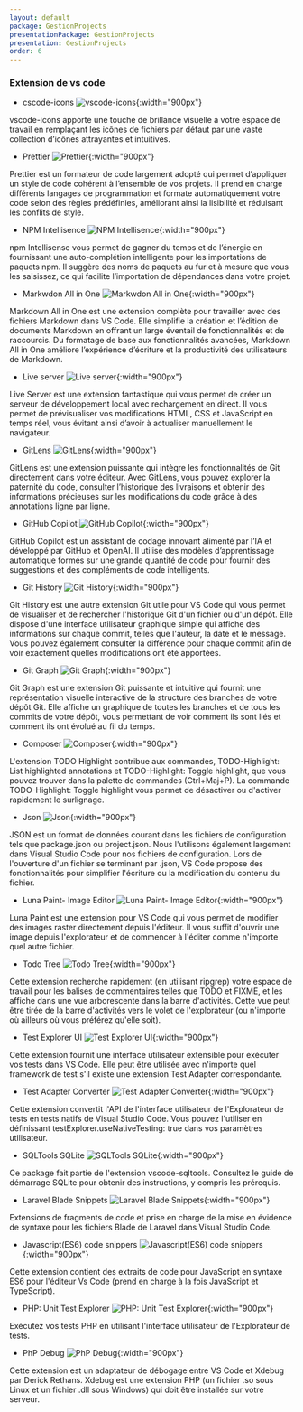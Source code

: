 ```yaml
---
layout: default
package: GestionProjects
presentationPackage: GestionProjects
presentation: GestionProjects
order: 6
---
```


<!-- new slide -->


### Extension de vs code



- cscode-icons ![vscode-icons](/lab_crud/Gestion-projets/Analyse-Techniques/les-extension/images/vscode-icons.jpg){:width="900px"}
  
<!-- note --> 
  vscode-icons apporte une touche de brillance visuelle à votre espace de travail en remplaçant les icônes de fichiers par défaut par une vaste collection d’icônes attrayantes et intuitives.

<!-- new slide -->

- Prettier ![Prettier](/lab_crud/Gestion-projets/Analyse-Techniques/les-extension/images/prettier.jpg){:width="900px"}
  
<!-- note -->

  Prettier est un formateur de code largement adopté qui permet d’appliquer un style de code cohérent à l’ensemble de vos projets. Il prend en charge différents langages de programmation et formate automatiquement votre code selon des règles prédéfinies, améliorant ainsi la lisibilité et réduisant les conflits de style.

<!-- new slide -->

- NPM Intellisence ![NPM Intellisence](/lab_crud/Gestion-projets/Analyse-Techniques/les-extension/images/npm-intellisense.jpg){:width="900px"}
  
<!-- note -->

  npm Intellisense vous permet de gagner du temps et de l’énergie en fournissant une auto-complétion intelligente pour les importations de paquets npm. Il suggère des noms de paquets au fur et à mesure que vous les saisissez, ce qui facilite l’importation de dépendances dans votre projet.

<!-- new slide -->

- Markwdon All in One ![Markwdon All in One](/lab_crud/Gestion-projets/Analyse-Techniques/les-extension/images/markdown-all-in-one.jpg){:width="900px"}


<!-- note -->
  Markdown All in One est une extension complète pour travailler avec des fichiers Markdown dans VS Code. Elle simplifie la création et l’édition de documents Markdown en offrant un large éventail de fonctionnalités et de raccourcis. Du formatage de base aux fonctionnalités avancées, Markdown All in One améliore l’expérience d’écriture et la productivité des utilisateurs de Markdown.

<!-- new slide -->

- Live server ![Live server](/lab_crud/Gestion-projets/Analyse-Techniques/les-extension/images/live-server.jpg){:width="900px"}
  


<!-- note -->
  Live Server est une extension fantastique qui vous permet de créer un serveur de développement local avec rechargement en direct. Il vous permet de prévisualiser vos modifications HTML, CSS et JavaScript en temps réel, vous évitant ainsi d’avoir à actualiser manuellement le navigateur.

<!-- new slide -->

- GitLens ![GitLens](/lab_crud/Gestion-projets/Analyse-Techniques/les-extension/images/gitlens.jpg){:width="900px"}
  
<!-- note -->

  GitLens est une extension puissante qui intègre les fonctionnalités de Git directement dans votre éditeur. Avec GitLens, vous pouvez explorer la paternité du code, consulter l’historique des livraisons et obtenir des informations précieuses sur les modifications du code grâce à des annotations ligne par ligne.
 
<!-- new slide -->

- GitHub Copilot ![GitHub Copilot](/lab_crud/Gestion-projets/Analyse-Techniques/les-extension/images/github-copilot.jpg){:width="900px"}
  
<!-- note -->

  GitHub Copilot est un assistant de codage innovant alimenté par l’IA et développé par GitHub et OpenAI. Il utilise des modèles d’apprentissage automatique formés sur une grande quantité de code pour fournir des suggestions et des compléments de code intelligents. 

<!-- new slide -->

- Git History ![Git History](/lab_crud/Gestion-projets/Analyse-Techniques/les-extension/images/Githistory.png){:width="900px"}
  
<!-- note -->

  Git History est une autre extension Git utile pour VS Code qui vous permet de visualiser et de rechercher l'historique Git d'un fichier ou d'un dépôt. Elle dispose d'une interface utilisateur graphique simple qui affiche des informations sur chaque commit, telles que l'auteur, la date et le message. Vous pouvez également consulter la différence pour chaque commit afin de voir exactement quelles modifications ont été apportées. 

<!-- new slide -->

- Git Graph ![Git Graph](/lab_crud/Gestion-projets/Analyse-Techniques/les-extension/images/Gitgraph.png){:width="900px"}

<!-- note -->

Git Graph est une extension Git puissante et intuitive qui fournit une représentation visuelle interactive de la structure des branches de votre dépôt Git. Elle affiche un graphique de toutes les branches et de tous les commits de votre dépôt, vous permettant de voir comment ils sont liés et comment ils ont évolué au fil du temps.

<!-- new slide -->

- Composer ![Composer](/lab_crud/Gestion-projets/Analyse-Techniques/les-extension/images/composer1.png){:width="900px"}

<!-- note -->

L'extension TODO Highlight contribue aux commandes, TODO-Highlight: List highlighted annotations et TODO-Highlight: Toggle highlight, que vous pouvez trouver dans la palette de commandes (Ctrl+Maj+P). La commande TODO-Highlight: Toggle highlight vous permet de désactiver ou d'activer rapidement le surlignage.

<!-- new slide -->

- Json ![Json](/lab_crud/Gestion-projets/Analyse-Techniques/les-extension/images/json.png){:width="900px"}

<!-- note -->

JSON est un format de données courant dans les fichiers de configuration tels que package.json ou project.json. Nous l'utilisons également largement dans Visual Studio Code pour nos fichiers de configuration. Lors de l'ouverture d'un fichier se terminant par .json, VS Code propose des fonctionnalités pour simplifier l'écriture ou la modification du contenu du fichier.

<!-- new slide -->

- Luna Paint- Image Editor ![Luna Paint- Image Editor](/lab_crud/Gestion-projets/Analyse-Techniques/les-extension/images/Luna.PNG){:width="900px"}

<!-- note -->

Luna Paint est une extension pour VS Code qui vous permet de modifier des images raster directement depuis l'éditeur. Il vous suffit d'ouvrir une image depuis l'explorateur et de commencer à l'éditer comme n'importe quel autre fichier.

<!-- new slide -->

- Todo Tree ![Todo Tree](/lab_crud/Gestion-projets/Analyse-Techniques/les-extension/images/todo.PNG){:width="900px"}

<!-- note -->

Cette extension recherche rapidement (en utilisant ripgrep) votre espace de travail pour les balises de commentaires telles que TODO et FIXME, et les affiche dans une vue arborescente dans la barre d'activités. Cette vue peut être tirée de la barre d'activités vers le volet de l'explorateur (ou n'importe où ailleurs où vous préférez qu'elle soit).

<!-- new slide -->

- Test Explorer UI ![Test Explorer UI](/lab_crud/Gestion-projets/Analyse-Techniques/les-extension/images/test.PNG){:width="900px"}

<!-- note -->

Cette extension fournit une interface utilisateur extensible pour exécuter vos tests dans VS Code. Elle peut être utilisée avec n'importe quel framework de test s'il existe une extension Test Adapter correspondante.

<!-- new slide -->

- Test Adapter Converter ![Test Adapter Converter](/lab_crud/Gestion-projets/Analyse-Techniques/les-extension/images/test.adapter.PNG){:width="900px"}

<!-- note -->

Cette extension convertit l'API de l'interface utilisateur de l'Explorateur de tests en tests natifs de Visual Studio Code. Vous pouvez l'utiliser en définissant testExplorer.useNativeTesting: true dans vos paramètres utilisateur.

<!-- new slide -->

- SQLTools SQLite ![SQLTools SQLite](/lab_crud/Gestion-projets/Analyse-Techniques/les-extension/images/sqlite.PNG){:width="900px"}

<!-- note -->
Ce package fait partie de l'extension vscode-sqltools.
Consultez le guide de démarrage SQLite pour obtenir des instructions, y compris les prérequis.

<!-- new slide -->

- Laravel Blade Snippets ![Laravel Blade Snippets](/lab_crud/Gestion-projets/Analyse-Techniques/les-extension/images/Laravel.PNG){:width="900px"}

<!-- note -->

Extensions de fragments de code et prise en charge de la mise en évidence de syntaxe pour les fichiers Blade de Laravel dans Visual Studio Code.
  
<!-- new slide -->

- Javascript(ES6) code snippers ![Javascript(ES6) code snippers](/lab_crud/Gestion-projets/Analyse-Techniques/les-extension/images/js.PNG){:width="900px"}

<!-- note -->

Cette extension contient des extraits de code pour JavaScript en syntaxe ES6 pour l'éditeur Vs Code (prend en charge à la fois JavaScript et TypeScript).

<!-- new slide -->

- PHP: Unit Test Explorer ![PHP: Unit Test Explorer](/lab_crud/Gestion-projets/Analyse-Techniques/les-extension/images/phpunittest.PNG){:width="900px"}

<!-- note -->

Exécutez vos tests PHP en utilisant l'interface utilisateur de l'Explorateur de tests.

<!-- new slide -->

- PhP Debug ![PhP Debug](/lab_crud/Gestion-projets/Analyse-Techniques/les-extension/images/debug.PNG){:width="900px"}

<!-- note -->

  Cette extension est un adaptateur de débogage entre VS Code et Xdebug par Derick Rethans. Xdebug est une extension PHP (un fichier .so sous Linux et un fichier .dll sous Windows) qui doit être installée sur votre serveur.

<!-- new slide -->
